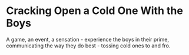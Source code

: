 # Cracking Open a Cold One With the Boys

A game, an event, a sensation - experience the boys in their prime, communicating the way they do best - tossing cold ones to and fro.
